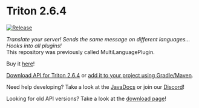 # Triton 2.6.4
[![Release](https://jitpack.io/v/diogotcorreia/Triton.svg)](https://jitpack.io/#diogotcorreia/Triton)  

_Translate your server! Sends the same message on different languages... Hooks into all plugins!_  
This repository was previously called MultiLanguagePlugin.

Buy it [here](https://www.spigotmc.org/resources/triton.30331/)!


[Download API for Triton 2.6.4](https://cdn.rexcantor64.com/triton/api/TritonAPI-v2.5.0.jar) or [add it to your project using Gradle/Maven](https://jitpack.io/#diogotcorreia/Triton).

Need help developing? Take a look at the [JavaDocs](https://triton.rexcantor64.com/javadocs) or join our [Discord](https://triton.rexcantor64.com/discord)!

Looking for old API versions? Take a look at the [download page](https://github.com/diogotcorreia/Triton/wiki/Downloads)!
